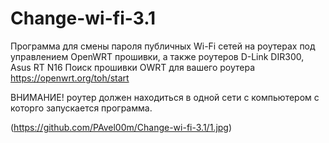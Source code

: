 # Change-wi-fi-3.1
Программа для смены пароля публичных Wi-Fi сетей на роутерах под управлением OpenWRT прошивки, а также роутеров D-Link DIR300, Asus RT N16
Поиск прошивки OWRT для вашего роутера <https://openwrt.org/toh/start>


ВНИМАНИЕ! роутер должен находиться в одной сети с компьютером с которго запускается программа.

(https://github.com/PAvel00m/Change-wi-fi-3.1/1.jpg)
